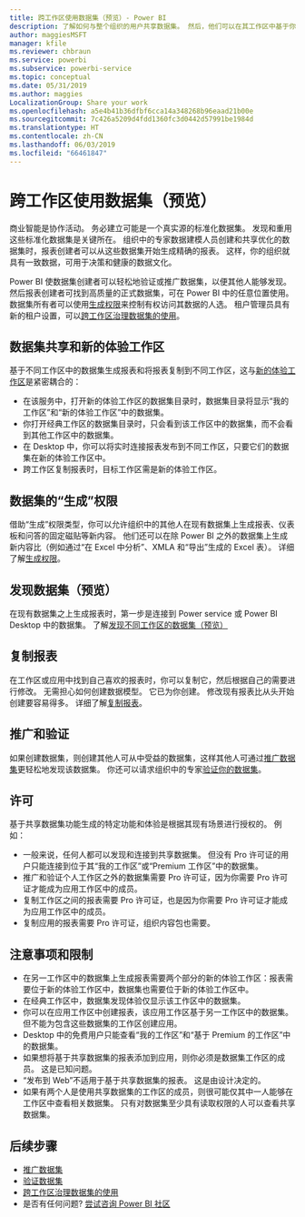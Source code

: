 ```yaml
---
title: 跨工作区使用数据集（预览）- Power BI
description: 了解如何与整个组织的用户共享数据集。 然后，他们可以在其工作区中基于你的数据集生成报表。
author: maggiesMSFT
manager: kfile
ms.reviewer: chbraun
ms.service: powerbi
ms.subservice: powerbi-service
ms.topic: conceptual
ms.date: 05/31/2019
ms.author: maggies
LocalizationGroup: Share your work
ms.openlocfilehash: a5e4b41b36dfbf6cca14a348268b96eaad21b00e
ms.sourcegitcommit: 7c426a5209d4fdd1360fc3d0442d57991be1984d
ms.translationtype: HT
ms.contentlocale: zh-CN
ms.lasthandoff: 06/03/2019
ms.locfileid: "66461847"
---
```

# <a name="use-datasets-across-workspaces-preview"></a>跨工作区使用数据集（预览）

商业智能是协作活动。 务必建立可能是一个真实源的标准化数据集。 发现和重用这些标准化数据集是关键所在。 组织中的专家数据建模人员创建和共享优化的数据集时，报表创建者可以从这些数据集开始生成精确的报表。 这样，你的组织就具有一致数据，可用于决策和健康的数据文化。

Power BI 使数据集创建者可以轻松地验证或推广数据集，以便其他人能够发现。 然后报表创建者可找到高质量的正式数据集，可在 Power BI 中的任意位置使用。 数据集所有者可以使用[生成权限](service-datasets-build-permissions.md#build-permissions-for-shared-datasets)来控制有权访问其数据的人选。 租户管理员具有新的租户设置，可以[跨工作区治理数据集的使用](service-datasets-admin-across-workspaces.md)。

## <a name="dataset-sharing-and-the-new-workspace-experience"></a>数据集共享和新的体验工作区

基于不同工作区中的数据集生成报表和将报表复制到不同工作区，这与[新的体验工作区](service-create-the-new-workspaces.md)是紧密耦合的：

- 在该服务中，打开新的体验工作区的数据集目录时，数据集目录将显示“我的工作区”和“新的体验工作区”中的数据集。 
- 你打开经典工作区的数据集目录时，只会看到该工作区中的数据集，而不会看到其他工作区中的数据集。
- 在 Desktop 中，你可以将实时连接报表发布到不同工作区，只要它们的数据集在新的体验工作区中。
- 跨工作区复制报表时，目标工作区需是新的体验工作区。

## <a name="build-permission-for-datasets"></a>数据集的“生成”权限

借助“生成”权限类型，你可以允许组织中的其他人在现有数据集上生成报表、仪表板和问答的固定磁贴等新内容。 他们还可以在除 Power BI 之外的数据集上生成新内容比（例如通过“在 Excel 中分析”、XMLA 和“导出”生成的 Excel 表）。 详细了解[生成权限](service-datasets-build-permissions.md#build-permissions-for-shared-datasets)。

## <a name="discover-datasets-preview"></a>发现数据集（预览）

在现有数据集之上生成报表时，第一步是连接到 Power service 或 Power BI Desktop 中的数据集。 了解[发现不同工作区的数据集（预览）](service-datasets-discover-across-workspaces.md)

## <a name="copy-a-report"></a>复制报表

在工作区或应用中找到自己喜欢的报表时，你可以复制它，然后根据自己的需要进行修改。 无需担心如何创建数据模型。 它已为你创建。 修改现有报表比从头开始创建要容易得多。 详细了解[复制报表](service-datasets-copy-reports.md)。

## <a name="promotion-and-certification"></a>推广和验证

如果创建数据集，则创建其他人可从中受益的数据集，这样其他人可通过[推广数据集](service-datasets-promote.md)更轻松地发现该数据集。 你还可以请求组织中的专家[验证你的数据集](service-datasets-certify.md)。

## <a name="licensing"></a>许可

基于共享数据集功能生成的特定功能和体验是根据其现有场景进行授权的。  例如：

- 一般来说，任何人都可以发现和连接到共享数据集。 但没有 Pro 许可证的用户只能连接到位于其“我的工作区”或“Premium 工作区”中的数据集。
- 推广和验证个人工作区之外的数据集需要 Pro 许可证，因为你需要 Pro 许可证才能成为应用工作区中的成员。
- 复制工作区之间的报表需要 Pro 许可证，也是因为你需要 Pro 许可证才能成为应用工作区中的成员。
- 复制应用的报表需要 Pro 许可证，组织内容包也需要。

## <a name="considerations-and-limitations"></a>注意事项和限制

- 在另一工作区中的数据集上生成报表需要两个部分的新的体验工作区：报表需要位于新的体验工作区中，数据集也需要位于新的体验工作区中。
- 在经典工作区中，数据集发现体验仅显示该工作区中的数据集。
- 你可以在应用工作区中创建报表，该应用工作区基于另一工作区中的数据集。 但不能为包含这些数据集的工作区创建应用。
- Desktop 中的免费用户只能查看“我的工作区”和“基于 Premium 的工作区”中的数据集。
- 如果想将基于共享数据集的报表添加到应用，则你必须是数据集工作区的成员。 这是已知问题。
- “发布到 Web”不适用于基于共享数据集的报表。 这是由设计决定的。
- 如果有两个人是使用共享数据集的工作区的成员，则很可能仅其中一人能够在工作区中查看相关数据集。 只有对数据集至少具有读取权限的人可以查看共享数据集。 

## <a name="next-steps"></a>后续步骤

- [推广数据集](service-datasets-promote.md)
- [验证数据集](service-datasets-certify.md)
- [跨工作区治理数据集的使用](service-datasets-admin-across-workspaces.md)
- 是否有任何问题? [尝试咨询 Power BI 社区](http://community.powerbi.com/)
